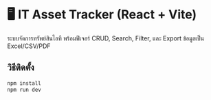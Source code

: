 # 🖥️ IT Asset Tracker (React + Vite)

ระบบจัดการทรัพย์สินไอที พร้อมฟีเจอร์ CRUD, Search, Filter, และ Export ข้อมูลเป็น Excel/CSV/PDF

## วิธีติดตั้ง

```bash
npm install
npm run dev
```
